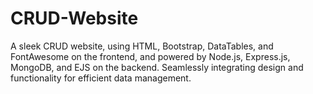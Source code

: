 # CRUD-Website
 A sleek CRUD website, using HTML, Bootstrap, DataTables, and FontAwesome on the frontend, and powered by Node.js, Express.js, MongoDB, and EJS on the backend. Seamlessly integrating design and functionality for efficient data management.
